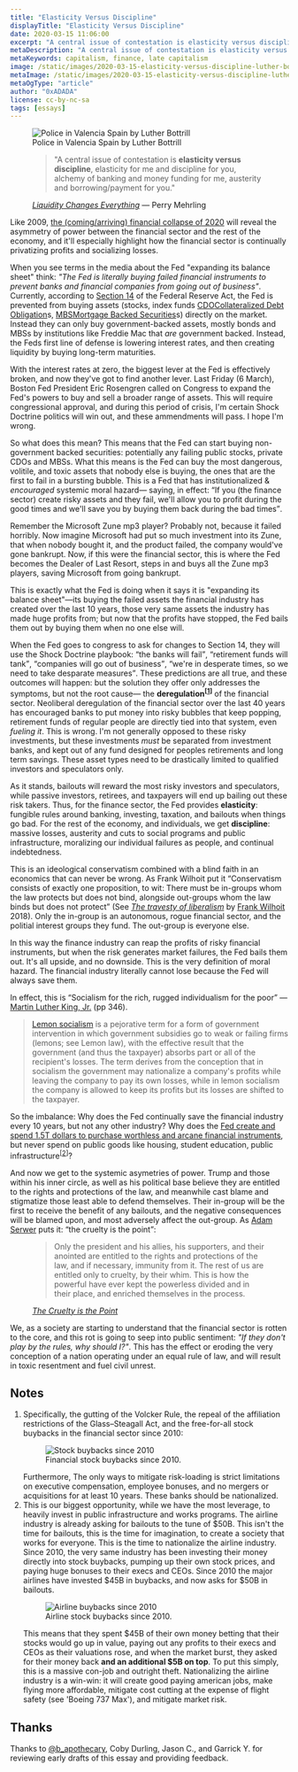 ```yaml
---
title: "Elasticity Versus Discipline"
displayTitle: "Elasticity Versus Discipline"
date: 2020-03-15 11:06:00
excerpt: "A central issue of contestation is elasticity versus discipline, elasticity for me and discipline for you, alchemy of banking and money funding for me, austerity and debt for you."
metaDescription: "A central issue of contestation is elasticity versus discipline, elasticity for me and discipline for you, alchemy of banking and money funding for me, austerity and debt for you."
metaKeywords: capitalism, finance, late capitalism
image: /static/images/2020-03-15-elasticity-versus-discipline-luther-bottrill.jpg
metaImage: /static/images/2020-03-15-elasticity-versus-discipline-luther-bottrill.jpg
metaOgType: "article"
author: "0xADADA"
license: cc-by-nc-sa
tags: [essays]
---
```



<figure>
  <img src="/static/images/2020-03-15-elasticity-versus-discipline-luther-bottrill.jpg" alt="Police in Valencia Spain by Luther Bottrill" title="Police in Valencia Spain by Luther Bottrill">
  <figcaption>Police in Valencia Spain by Luther Bottrill</figcaption>
</figure>

<figure class="quote">
  <blockquote>
    "A central issue of contestation is <strong>elasticity versus discipline</strong>, elasticity 
    for me and discipline for you, alchemy of banking and money funding for me,
    austerity and borrowing/payment for you."
  </blockquote>
  <figcaption>
    <cite>
      <a href="https://www.perrymehrling.com/2019/03/liquidity-changes-everything/" rel="external">
        Liquidity Changes Everything</a>
    </cite>
    &mdash;
    Perry Mehrling
  </figcaption>
</figure>


Like 2009, 
[the (coming/arriving) financial collapse of 2020](https://twitter.com/i/events/1238487524856803331) 
will reveal the asymmetry of power between the financial sector and the rest of 
the economy, and it'll especially highlight how the financial sector is continually 
privatizing profits and socializing losses.

When you see terms in the media about the Fed "expanding its balance sheet" 
think: _"The Fed is literally buying failed financial instruments to prevent
banks and financial companies from going out of business"_. Currently, according 
to [Section 14](https://www.federalreserve.gov/aboutthefed/section14.htm)
of the Federal Reserve Act, the Fed is prevented from buying assets (stocks,
index funds 
<a class="Annotation-ref" href="#abbr:1">CDO<span 
  class="Annotation" id="abbr:1">Collateralized Debt
  Obligation</span></a>s,
<a class="Annotation-ref" href="#abbr:2">MBS<span 
  class="Annotation" id="abbr:2">Mortgage Backed
  Securities</span></a>s)
directly on the market.
Instead they can only buy government-backed assets, mostly bonds and MBSs 
by institutions like Freddie Mac that _are_ government backed. Instead, the Feds
first line of defense is lowering interest rates, and then creating
liquidity by buying long-term maturities.

With the interest rates at zero, the biggest lever at the Fed is effectively
broken, and now they've got to find another lever. Last Friday (6 March), Boston
Fed President Eric Rosengren called on Congress to expand the Fed's powers to buy
and sell a broader range of assets. This will require congressional approval, and
during this period of crisis, I'm certain Shock Doctrine politics will win out,
and these ammendments will pass. I hope I'm wrong.

So what does this mean? This means that the Fed can start buying non-government
backed securities: potentially any failing public stocks, private CDOs and MBSs.
What this means is the Fed can buy the most dangerous, volitile, and toxic assets
that nobody else is buying, the ones that are the first to fail in a bursting
bubble. This is a Fed that has institutionalized &amp; _encouraged_ systemic
moral hazard&mdash; saying, in effect: <q>If you (the finance sector) create 
risky assets and they fail, we'll allow you to profit during the good times and 
we'll save you by buying them back during the bad times</q>.

Remember the Microsoft Zune mp3 player? Probably not, because it failed
horribly. Now imagine Microsoft had put so much investment into its Zune, that 
when nobody bought it, and the product failed, the company would've gone 
bankrupt. Now, if this were the financial sector, this is where the Fed becomes 
the Dealer of Last Resort, steps in and buys all the Zune mp3 players, saving 
Microsoft from going bankrupt.

This is exactly what the Fed is doing when it says it is "expanding its balance 
sheet"—its buying the failed assets the financial industry has created over 
the last 10 years, those very same assets the industry has made huge profits from;
but now that the profits have stopped, the Fed bails them out by buying them 
when no one else will.

When the Fed goes to congress to ask for changes to Section 14, they will use
the Shock Doctrine playbook: <q>the banks will fail</q>, <q>retirement funds will
tank</q>, <q>companies will go out of business</q>, <q>we're in desperate times,
so we need to take desparate measures</q>. These predictions are all true, and these
outcomes will happen: but the solution they offer only addresses the symptoms,
but not the root cause&mdash; the
**deregulation<sup class="Ref" id="ref:note:1">[[1](#note:1)]</sup>**
of the financial sector.
Neoliberal deregulation of the financial sector over the last 40 years has 
encouraged banks to put money into risky bubbles that keep popping, retirement 
funds of regular people are directly tied into that system, even _fueling it_.
This is wrong. I'm not generally opposed to these risky investments, but these 
investments _must_ be separated from investment banks, and kept out of any
fund designed for peoples retirements and long term savings. These asset types
need to be drastically limited to qualified investors and speculators only.

As it stands, bailouts will reward the most risky investors and speculators, while
passive investors, retirees, and taxpayers will end up bailing out these risk
takers. Thus, for the finance sector, the Fed provides **elasticity**: fungible 
rules around banking, investing, taxation, and bailouts when things go bad. For
the rest of the economy, and individuals, we get **discipline**: massive losses,
austerity and cuts to social programs and public infrastructure, moralizing our
individual failures as people, and continual indebtedness.

This is an ideological conservatism combined with a blind faith in an economics
that can never be wrong. As Frank Wilhoit put it <q>Conservatism consists of 
exactly one proposition, to wit: There must be in-groups whom the law protects 
but does not bind, alongside out-groups whom the law binds but does not 
protect</q> (See <cite>[The 
travesty of liberalism](http://crookedtimber.org/2018/03/21/liberals-against-progressives/#comment-729288)</cite>
by [Frank Wilhoit](https://www.broadheath.com/) 2018). Only the in-group is an
autonomous, rogue financial sector, and the politial interest groups they fund.
The out-group is everyone else.

In this way the finance industry can reap the profits of risky financial 
instruments, but when the risk generates market failures, the Fed bails them out.
It's all upside, and no downside. This is the very definition of moral hazard. 
The financial industry literally cannot lose because the Fed will always save them.

In effect, this is <q>Socialism for the rich, rugged individualism for the poor</q>
&mdash; [Martin
Luther King, Jr.](https://books.google.com/books?hl=de&id=B8k6btUYR68C&q=%22socialism+for+the+rich%22#v=snippet&q=%22socialism%20for%20the%20rich%22&f=false) (pp 346).

> [Lemon socialism](https://en.wikipedia.org/wiki/Lemon_socialism) is a pejorative
> term for a form of government intervention in which government subsidies go 
> to weak or failing firms (lemons; see Lemon law), with the effective result 
> that the government (and thus the taxpayer) absorbs part or all of the 
> recipient's losses. The term derives from the conception that in socialism the 
> government may nationalize a company's profits while leaving the company to 
> pay its own losses, while in lemon socialism the company is allowed to keep 
> its profits but its losses are shifted to the taxpayer.

So the imbalance: Why does the Fed continually save the financial industry every 
10 years, but not any other industry? Why does the [Fed create and spend 1.5T 
dollars to purchase worthless and arcane financial
instruments](https://www.newyorkfed.org/markets/opolicy/operating_policy_200312a),
but never spend on public goods like housing, student education, public 
infrastructure<sup class="Ref" id="ref:note:2">[[2](#note:2)]</sup>?

And now we get to the systemic asymetries of power. Trump and those within his
inner circle, as well as his political base believe they are entitled to the
rights and protections of the law, and meanwhile cast blame and stigmatize those
least able to defend themselves. Their in-group will be the first to receive the
benefit of any bailouts, and the negative consequences will be blamed upon, and 
most adversely affect
the out-group. As [Adam Serwer](https://www.theatlantic.com/ideas/archive/2018/10/the-cruelty-is-the-point/572104/)
puts it: <q>the cruelty is the point</q>:

<figure class="quote">
  <blockquote>
    Only the president and his allies, his supporters, and their anointed are entitled 
    to the rights and protections of the law, and if necessary, immunity from it.
    The rest of us are entitled only to cruelty, by their whim. This is how the 
    powerful have ever kept the powerless divided and in their place, and enriched 
    themselves in the process.
  </blockquote>
  <figcaption>
  <cite>
    <a href="https://www.theatlantic.com/ideas/archive/2018/10/the-cruelty-is-the-point/572104/" rel="external" title="The Cruelty is the Point">The
      Cruelty is the Point
    </a>
  </cite>
  </figcaption>
</figure>

We, as a society are starting to understand that the financial sector is rotten
to the core, and this rot is going to seep into public sentiment: _"If they don't
play by the rules, why should I?"_. This has the effect or eroding the very
conception of a nation operating under an equal rule of law, and will result
in toxic resentment and fuel civil unrest.

## Notes

1. <div id="note:1">
     Specifically, the gutting of the Volcker Rule, the repeal of the 
     affiliation restrictions of the Glass–Steagall Act, and the free-for-all stock
     buybacks in the financial sector since 2010:
     <figure>
        <img src="/static/images/2020-03-15-buybacks.jpg" alt="Stock buybacks since 2010">
        <figcaption>Financial stock buybacks since 2010.</figcaption>
     </figure>
     Furthermore, The only ways to mitigate risk-loading is strict limitations 
     on executive compensation, employee bonuses, and no mergers or acquisitions
     for at least 10 years. These banks should be nationalized.
     <a class="RefBack" href="#ref:note:1"></a>
   </div>
1. <div id="note:2">
     This is our biggest opportunity, while we have the most leverage, to heavily
     invest in public infrastructure and works programs. The airline industry is
     already asking for bailouts to the tune of $50B. This isn't the time for
     bailouts, this is the time for imagination, to create a society that works
     for everyone. This is the time to
     nationalize the airline industry. Since 2010, the
     very same industry has been investing their money directly into stock
     buybacks, pumping up their own stock prices, and paying huge bonuses to
     their execs and CEOs. Since 2010 the major airlines have invested $45B in
     buybacks, and now asks for $50B in bailouts.
     <figure>
        <img src="/static/images/2020-03-15-airline-buybacks.png" alt="Airline buybacks since 2010">
        <figcaption>Airline stock buybacks since 2010.</figcaption>
     </figure>
     This means that they spent $45B
     of their own money betting that their stocks would go up in value, paying out
     any profits to their execs and CEOs as their valuations rose, and when
     the market burst, they asked for their money back <strong>and an additional
     $5B on top</strong>. To put this simply, this is a massive con-job and
     outright theft. Nationalizing the airline industry is a win-win: it will
     create good paying american jobs, make flying more affordable, mitigate cost
     cutting at the expense of flight safety (see 'Boeing 737 Max'), and mitigate 
     market risk.
     <a class="RefBack" href="#ref:note:2"></a>
   </div> 

## Thanks

Thanks to [@b_apothecary](https://twitter.com/b_apothecary), Coby Durling, Jason C.,
and Garrick Y. for reviewing early drafts of this essay and providing feedback.
